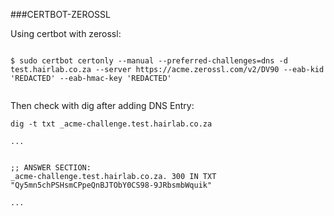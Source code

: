 ###CERTBOT-ZEROSSL


Using certbot with zerossl:


```

$ sudo certbot certonly --manual --preferred-challenges=dns -d test.hairlab.co.za --server https://acme.zerossl.com/v2/DV90 --eab-kid 'REDACTED' --eab-hmac-key 'REDACTED'


```

Then check with dig after adding DNS Entry:

```
dig -t txt _acme-challenge.test.hairlab.co.za

...


;; ANSWER SECTION:
_acme-challenge.test.hairlab.co.za. 300	IN TXT	"Qy5mn5chPSHsmCPpeQnBJTObY0CS98-9JRbsmbWquik"

...

```